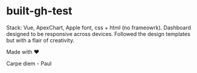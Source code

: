 # built-gh-test

Stack: Vue, ApexChart, Apple font, css + html (no frameowrk). Dashboard designed to be responsive across devices. Followed the design templates but with a flair of creativity.

Made with ❤️

Carpe diem - Paul
